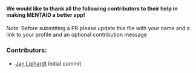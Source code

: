 #### We would like to thank all the following contributors to their help in making MENTAID a better app!

*Note:* Before submitting a PR please update this file with your name and a link to your profile and an optional contribution message

### Contributors:
* [Jan Liphardt](https://liphardtlab.stanford.edu) Initial commit